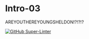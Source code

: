 # Intro-03
AREYOUTHEREYOUNGSHELDON!?!?!?


[![GitHub Super-Linter](https://github.com/YoungSheldonFromTheBigBangTheory/Intro-03/workflows/Lint%20Code%20Base/badge.svg)](https://github.com/marketplace/actions/super-linter)